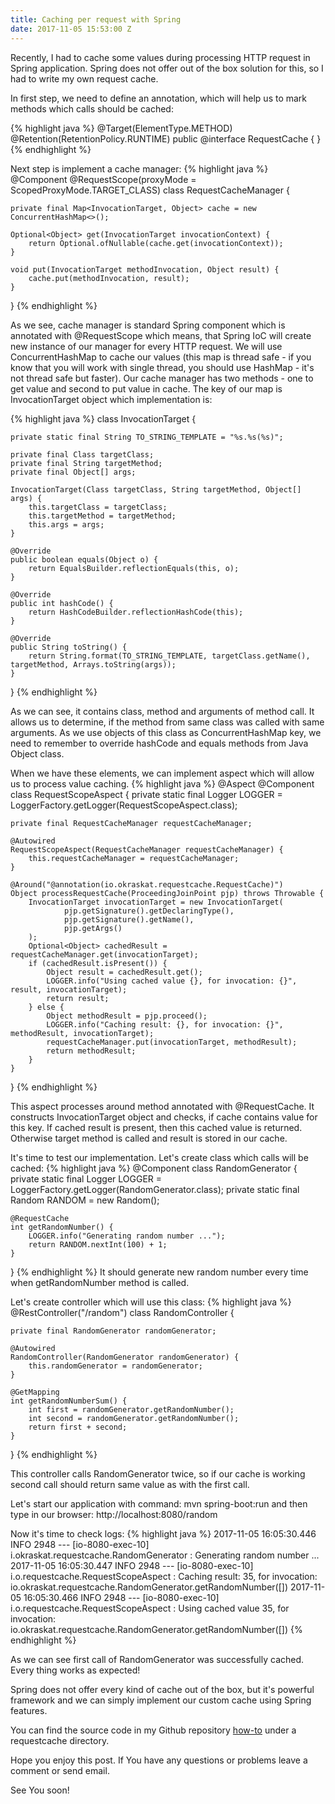 ```yaml
---
title: Caching per request with Spring
date: 2017-11-05 15:53:00 Z
---
```


Recently, I had to cache some values during processing HTTP request in Spring application. Spring does not offer out of the box solution for this, so I had to write my own request cache.

In first step, we need to define an annotation, which will help us to mark methods which calls should be cached:

{% highlight java %}
@Target(ElementType.METHOD)
@Retention(RetentionPolicy.RUNTIME)
public @interface RequestCache {
}
{% endhighlight %}

Next step is implement a cache manager:
{% highlight java %}
@Component
@RequestScope(proxyMode = ScopedProxyMode.TARGET_CLASS)
class RequestCacheManager {

    private final Map<InvocationTarget, Object> cache = new ConcurrentHashMap<>();

    Optional<Object> get(InvocationTarget invocationContext) {
        return Optional.ofNullable(cache.get(invocationContext));
    }

    void put(InvocationTarget methodInvocation, Object result) {
        cache.put(methodInvocation, result);
    }
}
{% endhighlight %}

As we see, cache manager is standard Spring component which is annotated with @RequestScope which means, that Spring IoC will create new instance of our manager for every HTTP request. We will use ConcurrentHashMap to cache our values (this map is thread safe - if you know that you will work with single thread, you should use HashMap - it's not thread safe but faster).
Our cache manager has two methods - one to get value and second to put value in cache. The key of our map is InvocationTarget object which implementation is:

{% highlight java %}
class InvocationTarget {

    private static final String TO_STRING_TEMPLATE = "%s.%s(%s)";

    private final Class targetClass;
    private final String targetMethod;
    private final Object[] args;

    InvocationTarget(Class targetClass, String targetMethod, Object[] args) {
        this.targetClass = targetClass;
        this.targetMethod = targetMethod;
        this.args = args;
    }

    @Override
    public boolean equals(Object o) {
        return EqualsBuilder.reflectionEquals(this, o);
    }

    @Override
    public int hashCode() {
        return HashCodeBuilder.reflectionHashCode(this);
    }

    @Override
    public String toString() {
        return String.format(TO_STRING_TEMPLATE, targetClass.getName(), targetMethod, Arrays.toString(args));
    }
}
{% endhighlight %}

As we can see, it contains class, method and arguments of method call. It allows us to determine, if the method from same class was called with same arguments. As we use objects of this class as ConcurrentHashMap key, we need to remember to override hashCode and equals methods from Java Object class.

When we have these elements, we can implement aspect which will allow us to process value caching.
{% highlight java %}
@Aspect
@Component
class RequestScopeAspect {
    private static final Logger LOGGER = LoggerFactory.getLogger(RequestScopeAspect.class);

    private final RequestCacheManager requestCacheManager;

    @Autowired
    RequestScopeAspect(RequestCacheManager requestCacheManager) {
        this.requestCacheManager = requestCacheManager;
    }

    @Around("@annotation(io.okraskat.requestcache.RequestCache)")
    Object processRequestCache(ProceedingJoinPoint pjp) throws Throwable {
        InvocationTarget invocationTarget = new InvocationTarget(
                pjp.getSignature().getDeclaringType(),
                pjp.getSignature().getName(),
                pjp.getArgs()
        );
        Optional<Object> cachedResult = requestCacheManager.get(invocationTarget);
        if (cachedResult.isPresent()) {
            Object result = cachedResult.get();
            LOGGER.info("Using cached value {}, for invocation: {}", result, invocationTarget);
            return result;
        } else {
            Object methodResult = pjp.proceed();
            LOGGER.info("Caching result: {}, for invocation: {}", methodResult, invocationTarget);
            requestCacheManager.put(invocationTarget, methodResult);
            return methodResult;
        }
    }
}
{% endhighlight %}

This aspect processes around method annotated with @RequestCache. It constructs InvocationTarget object and checks, if cache contains value for this key.
If cached result is present, then this cached value is returned. Otherwise target method is called and result is stored in our cache.

It's time to test our implementation. Let's create class which calls will be cached:
{% highlight java %}
@Component
class RandomGenerator {
    private static final Logger LOGGER = LoggerFactory.getLogger(RandomGenerator.class);
    private static final Random RANDOM = new Random();

    @RequestCache
    int getRandomNumber() {
        LOGGER.info("Generating random number ...");
        return RANDOM.nextInt(100) + 1;
    }
}
{% endhighlight %}
It should generate new random number every time when getRandomNumber method is called.

Let's create controller which will use this class:
{% highlight java %}
@RestController("/random")
class RandomController {

    private final RandomGenerator randomGenerator;

    @Autowired
    RandomController(RandomGenerator randomGenerator) {
        this.randomGenerator = randomGenerator;
    }

    @GetMapping
    int getRandomNumberSum() {
        int first = randomGenerator.getRandomNumber();
        int second = randomGenerator.getRandomNumber();
        return first + second;
    }
}
{% endhighlight %}

This controller calls RandomGenerator twice, so if our cache is working second call should return same value as with the first call.

Let's start our application with command: mvn spring-boot:run
and then type in our browser:
http://localhost:8080/random

Now it's time to check logs:
{% highlight java %}
2017-11-05 16:05:30.446  INFO 2948 --- [io-8080-exec-10] i.okraskat.requestcache.RandomGenerator  : Generating random number ...
2017-11-05 16:05:30.447  INFO 2948 --- [io-8080-exec-10] i.o.requestcache.RequestScopeAspect      : Caching result: 35, for invocation: io.okraskat.requestcache.RandomGenerator.getRandomNumber([])
2017-11-05 16:05:30.466  INFO 2948 --- [io-8080-exec-10] i.o.requestcache.RequestScopeAspect      : Using cached value 35, for invocation: io.okraskat.requestcache.RandomGenerator.getRandomNumber([])
{% endhighlight %}

As we can see first call of RandomGenerator was successfully cached. Every thing works as expected!

Spring does not offer every kind of cache out of the box, but it's powerful framework and we can simply implement our custom cache using Spring features.

You can find the source code in my Github repository [how-to](https://github.com/okraskat/how-to) under a requestcache directory.

Hope you enjoy this post. If You have any questions or problems leave a comment or send email.

See You soon!